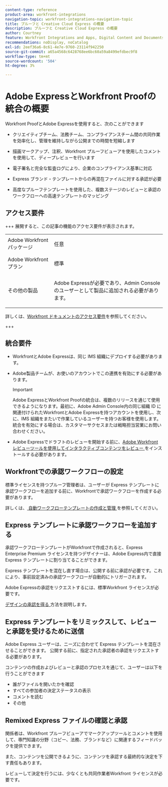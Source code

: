 ```yaml
---
content-type: reference
product-area: workfront-integrations
navigation-topic: workfront-integrations-navigation-topic
title: プルーフと Creative Cloud Express の概要
description: プルーフと Creative Cloud Express の概要
author: Courtney
feature: Workfront Integrations and Apps, Digital Content and Documents
recommendations: noDisplay, noCatalog
exl-id: 2eef36a6-8c61-4e7e-9760-23114f942250
source-git-commit: a65a4568c6428768ee6bc60a59a8499efdbec9f8
workflow-type: tm+mt
source-wordcount: '504'
ht-degree: 3%

---
```


# Adobe ExpressとWorkfront Proofの統合の概要

Workfront ProofとAdobe Expressを使用すると、次のことができます

* クリエイティブチーム、法務チーム、コンプライアンスチーム間の共同作業を効率化し、管理を維持しながら公開までの時間を短縮します

* 描画マークアップ、注釈、Workfront プルーフビューアを使用したコメントを使用して、ディープレビューを行います

* 電子署名と完全な監査ログにより、企業のコンプライアンス基準に対応


* Express ブランド・テンプレートからの再混在ファイルに対する承認が必要

* 高度なプルーフテンプレートを使用した、複数ステージのレビューと承認のワークフローへの高速テンプレートのマッピング

## アクセス要件

+++ 展開すると、この記事の機能のアクセス要件が表示されます。

<table style="table-layout:auto"> 
 <col> 
 <col> 
 <tbody> 
 <tr> 
   <td role="rowheader">Adobe Workfrontパッケージ</td> 
   <td> 
   <p>任意</p> 
   </td> 
  </tr> 
  <tr> 
   <td role="rowheader">Adobe Workfront プラン</td> 
   <td> 
   <p>標準 </p> 
  </td> 
  </tr> 
  <tr> 
   <td role="rowheader">その他の製品</td> 
   <td> 
   <p> Adobe Expressが必要であり、Admin Consoleのユーザーとして製品に追加される必要があります。 </p> </td> 
  </tr>
 </tbody> 
</table>

詳しくは、[Workfront ドキュメントのアクセス要件](/help/quicksilver/administration-and-setup/add-users/access-levels-and-object-permissions/access-level-requirements-in-documentation.md)を参照してください。

+++

## 統合要件

* WorkfrontとAdobe Expressは、同じ IMS 組織にデプロイする必要があります。

* Adobe製品チームが、お使いのアカウントでこの連携を有効にする必要があります。

  >[!IMPORTANT]
  >
  >Adobe ExpressとWorkfront Proofの統合は、複数のリリースを通じて使用できるようになります。最初に、Adobe Admin Console内の同じ組織 ID に関連付けられたWorkfrontとAdobe Expressを持つアカウントを使用し、次に、IMS 組織をまたいで作業しているユーザーを持つお客様を使用します。 統合を有効にする場合は、カスタマーサクセスまたは戦略担当営業にお問い合わせください。

* Adobe Expressでドラフトのレビューを開始する前に、[Adobe Workfront レビューツールを使用してインタラクティブコンテンツをレビュー ](/help/quicksilver/review-and-approve-work/proofing/reviewing-proofs-within-workfront/review-a-proof/review-proof-in-web-viewer-extension.md) をインストールする必要があります。


## Workfrontでの承認ワークフローの設定

標準ライセンスを持つプルーフ管理者は、ユーザーが Express テンプレートに承認ワークフローを追加する前に、Workfrontで承認ワークフローを作成する必要があります。

詳しくは、[ 自動ワークフローテンプレートの作成と管理 ](/help/quicksilver/administration-and-setup/manage-workfront/configure-proofing/create-manage-automated-workflow-templates.md) を参照してください。

## Express テンプレートに承認ワークフローを追加する

承認ワークフローテンプレートがWorkfrontで作成されると、Express Enterprise Premium ライセンスを持つデザイナーは、Adobe Express内で直接 Express テンプレートに割り当てることができます。

Express テンプレートを混在し直す場合は、公開する前に承認が必要です。これにより、事前設定済みの承認ワークフローが自動的にトリガーされます。

Adobe Expressの承認をリクエストするには、標準Workfront ライセンスが必要です。

[ デザインの承認を得る ](https://helpx.adobe.com/express/web/share-and-publish/share-and-collaborate/request-approval.html) 方法を説明します。


## Express テンプレートをリミックスして、レビューと承認を受けるために送信

Adobe Express ユーザーは、ニーズに合わせて Express テンプレートを混在させることができます。 公開する前に、指定された承認者の承認をリクエストする必要があります。

コンテンツの作成およびレビューと承認のプロセスを通じて、ユーザーは以下を行うことができます

* 誰がファイルを開いたかを確認
* すべての参加者の決定ステータスの表示
* コメントを読む
* その他

<!--Learn how to get approval on designs.   
need link to help article-->

## Remixed Express ファイルの確認と承認

関係者は、Workfront プルーフビューアでマークアップツールとコメントを使用して、専門知識の分野（コピー、法務、ブランドなど）に関連するフィードバックを提供できます。

また、コンテンツを公開できるように、コンテンツを承認する最終的な決定を下す責任もあります。

レビューして決定を行うには、少なくとも共同作業者Workfront ライセンスが必要です。
